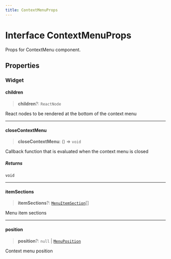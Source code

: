 ```yaml
---
title: ContextMenuProps
---
```


# Interface ContextMenuProps

Props for ContextMenu component.

## Properties

### Widget

#### children

> **children**?: `ReactNode`

React nodes to be rendered at the bottom of the context menu

***

#### closeContextMenu

> **closeContextMenu**: () => `void`

Callback function that is evaluated when the context menu is closed

##### Returns

`void`

***

#### itemSections

> **itemSections**?: [`MenuItemSection`](../type-aliases/type-alias.MenuItemSection.md)[]

Menu item sections

***

#### position

> **position**?: `null` \| [`MenuPosition`](../type-aliases/type-alias.MenuPosition.md)

Context menu position
